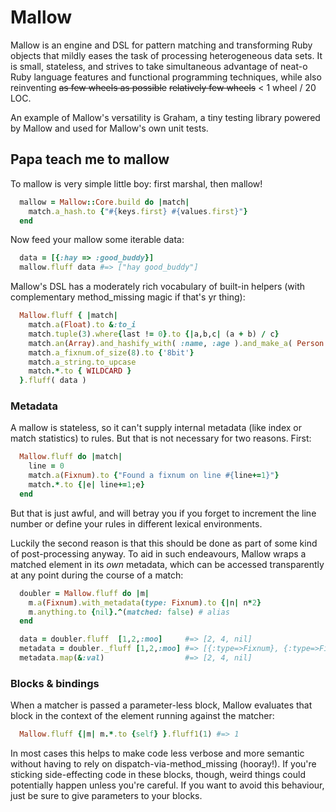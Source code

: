 # Mallow #

Mallow is an engine and DSL for pattern matching and transforming Ruby objects that mildly eases the task of processing heterogeneous data sets. It is small, stateless, and strives to take simultaneous advantage of neat-o Ruby language features and functional programming techniques, while also reinventing ~~as few wheels as possible~~ ~~relatively few wheels~~ <  1 wheel / 20 LOC.

An example of Mallow's versatility is Graham, a tiny testing library powered by Mallow and used for Mallow's own unit tests.

## Papa teach me to mallow ##

To mallow is very simple little boy: first marshal, then mallow!

```ruby
  mallow = Mallow::Core.build do |match|
    match.a_hash.to {"#{keys.first} #{values.first}"}
  end
```
Now feed your mallow some iterable data:
```ruby
  data = [{:hay => :good_buddy}]
  mallow.fluff data #=> ["hay good_buddy"]
```
Mallow's DSL has a moderately rich vocabulary of built-in helpers (with complementary method_missing magic if that's yr thing):
```ruby
  Mallow.fluff { |match|
    match.a(Float).to &:to_i
    match.tuple(3).where{last != 0}.to {|a,b,c| (a + b) / c}
    match.an(Array).and_hashify_with( :name, :age ).and_make_a( Person ).and &:save!
    match.a_fixnum.of_size(8).to {'8bit'}
    match.a_string.to_upcase
    match.*.to { WILDCARD }
  }.fluff( data )
```

### Metadata ###

A mallow is stateless, so it can't supply internal metadata (like index or match statistics) to rules. But that is not necessary for two reasons. First:
```ruby
  Mallow.fluff do |match|
    line = 0
    match.a(Fixnum).to {"Found a fixnum on line #{line+=1}"}
    match.*.to {|e| line+=1;e}
  end
```
But that is just awful, and will betray you if you forget to increment the line number or define your rules in different lexical environments.

Luckily the second reason is that this should be done as part of some kind of post-processing anyway. To aid in such endeavours, Mallow wraps a matched element in its _own_ metadata, which can be accessed transparently at any point during the course of a match:
```ruby
  doubler = Mallow.fluff do |m|
    m.a(Fixnum).with_metadata(type: Fixnum).to {|n| n*2}
    m.anything.to {nil}.^(matched: false) # alias
  end

  data = doubler.fluff  [1,2,:moo]     #=> [2, 4, nil]
  metadata = doubler._fluff [1,2,:moo] #=> [{:type=>Fixnum}, {:type=>Fixnum}, {:matched=>false}]
  metadata.map(&:val)                  #=> [2, 4, nil]
```

### Blocks & bindings ###

When a matcher is passed a parameter-less block, Mallow evaluates that block in the context of the element running against the matcher:
```ruby
  Mallow.fluff {|m| m.*.to {self} }.fluff1(1) #=> 1
```
In most cases this helps to make code less verbose and more semantic without having to rely on dispatch-via-method_missing (hooray!). If you're sticking side-effecting code in these blocks, though, weird things could potentially happen unless you're careful. If you want to avoid this behaviour, just be sure to give parameters to your blocks.

